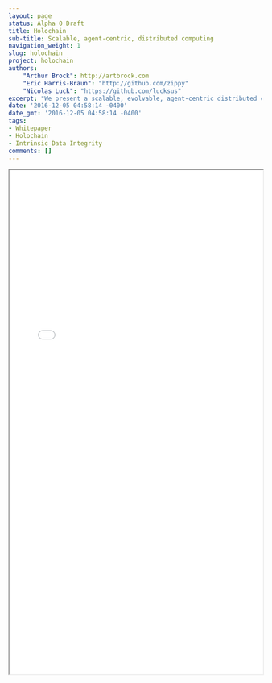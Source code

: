 ```yaml
---
layout: page
status: Alpha 0 Draft
title: Holochain
sub-title: Scalable, agent-centric, distributed computing
navigation_weight: 1
slug: holochain
project: holochain
authors:
    "Arthur Brock": http://artbrock.com
    "Eric Harris-Braun": "http://github.com/zippy"
    "Nicolas Luck": "https://github.com/lucksus"
excerpt: "We present a scalable, evolvable, agent-centric distributed computing platform.  We use a  formalism to characterize distributed systems, show how it applies to some existing distributed systems and demonstrate the benefits of shifting from a data-centric to an agent-centric model. We present the a detailed formal specification of the Holochain system, along with an analysis of its systemic integrity, capacity for evolution, total system computational complexity, implications for use-cases, and current implementation status."
date: '2016-12-05 04:58:14 -0400'
date_gmt: '2016-12-05 04:58:14 -0400'
tags:
- Whitepaper
- Holochain
- Intrinsic Data Integrity
comments: []
---
```

<iframe src="/whitepaper_holochain.pdf" width="100%" height="1000px"></iframe>
